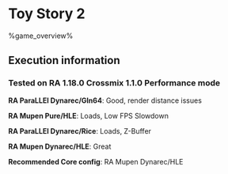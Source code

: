 # Toy Story 2 

%game_overview%

## Execution information

### Tested on RA 1.18.0 Crossmix 1.1.0 Performance mode

**RA ParaLLEl Dynarec/Gln64**: Good, render distance issues

**RA Mupen Pure/HLE**: Loads, Low FPS Slowdown

**RA ParaLLEl Dynarec/Rice**: Loads, Z-Buffer

**RA Mupen Dynarec/HLE**: Great

**Recommended Core config**: RA Mupen Dynarec/HLE